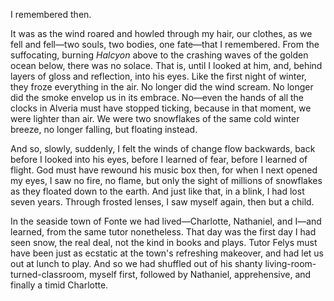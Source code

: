 I remembered then.

It was as the wind roared and howled through my hair, our clothes, as we fell and fell—two souls, two bodies, one fate—that I remembered. From the suffocating, burning *Halcyon* above to the crashing waves of the golden ocean below, there was no solace. That is, until I looked at him, and, behind layers of gloss and reflection, into his eyes. Like the first night of winter, they froze everything in the air. No longer did the wind scream. No longer did the smoke envelop us in its embrace. No—even the hands of all the clocks in Alveria must have stopped ticking, because in that moment, we were lighter than air. We were two snowflakes of the same cold winter breeze, no longer falling, but floating instead.

And so, slowly, suddenly, I felt the winds of change flow backwards, back before I looked into his eyes, before I learned of fear, before I learned of flight. God must have rewound his music box then, for when I next opened my eyes, I saw no fire, no flame, but only the sight of millions of snowflakes as they floated down to the earth. And just like that, in a blink, I had lost seven years. Through frosted lenses, I saw myself again, then but a child.

In the seaside town of Fonte we had lived—Charlotte, Nathaniel, and I—and learned, from the same tutor nonetheless. That day was the first day I had seen snow, the real deal, not the kind in books and plays. Tutor Felys must have been just as ecstatic at the town's refreshing makeover, and had let us out at lunch to play. And so we had shuffled out of his shanty living-room-turned-classroom, myself first, followed by Nathaniel, apprehensive, and finally a timid Charlotte.
